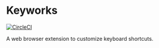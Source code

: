 # Keyworks

[![CircleCI](https://img.shields.io/circleci/project/r7kamura/keyworks.svg)](https://circleci.com/gh/r7kamura/keyworks)

A web browser extension to customize keyboard shortcuts.
